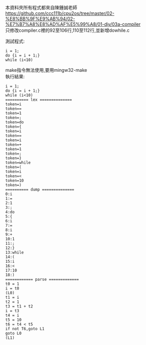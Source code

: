 本資料夾所有程式都來自陳鍾誠老師 https://github.com/ccc111b/cpu2os/tree/master/02-%E8%BB%9F%E9%AB%94/02-%E7%B7%A8%E8%AD%AF%E5%99%A8/01-diy/03a-compiler  
只修改compiler.c裡的92至106行,110至112行,並新增dowhile.c

測試程式:
```
i = 1;
do {i = i + 1;}
while (i<10)
```
make指令無法使用,要用mingw32-make  
執行結果:
```
i = 1;
do {i = i + 1;}
while (i<10)
========== lex ==============
token=i
token==
token=1
token=;
token=do
token={
token=i
token==
token=i
token=+
token=1
token=;
token=}
token=while
token=(
token=i
token=<
token=10
token=)
========== dump ==============
0:i
1:=
2:1
3:;
4:do
5:{
6:i
7:=
8:i
9:+
10:1
11:;
12:}
13:while
14:(
15:i
16:<
17:10
18:)
============ parse =============
t0 = 1
i = t0
(L0)
t1 = i
t2 = 1
t3 = t1 + t2
i = t3
t4 = i
t5 = 10
t6 = t4 < t5
if not T6,goto L1
goto L0
(L1)
```
